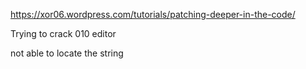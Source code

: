 https://xor06.wordpress.com/tutorials/patching-deeper-in-the-code/

Trying to crack 010 editor

not able to locate the string

